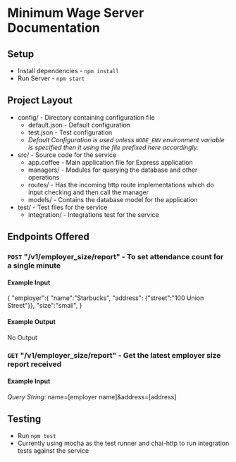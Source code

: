 # Minimum Wage Server Documentation

## Setup

* Install dependencies - `npm install`
* Run Server - `npm start`

## Project Layout

* config/ - Directory containing configuration file
  * default.json - Default configuration
  * test.json - Test configuration
  * *Default Configuration is used unless `NODE_ENV` environment variable is specified then it using the file prefixed here accordingly.*
* src/ - Source code for the service
  * app.coffee - Main application file for Express application
  * managers/ - Modules for querying the database and other operations
  * routes/ - Has the incoming http route implementations which do input checking and then call the manager
  * models/ - Contains the database model for the application
* test/ - Test files for the service
  * integration/ - Integrations test for the service

## Endpoints Offered

### `POST` "/v1/employer_size/report" - To set attendance count for a single minute

#### Example Input

{
  "employer":{ "name":"Starbucks", "address": {"street":"100 Union Street"}},
  "size":"small",
}

#### Example Output

No Output

### `GET` "/v1/employer_size/report" - Get the latest employer size report received

#### Example Input

*Query String*: name=[employer name]&address=[address]

## Testing

* Run `npm test`
* Currently using mocha as the test runner and chai-http to run integration tests against the service


